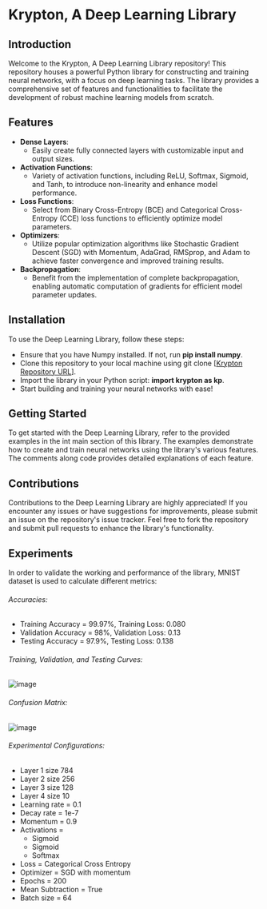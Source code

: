 # Krypton, A Deep Learning Library
## Introduction
Welcome to the Krypton, A Deep Learning Library repository! This repository houses a powerful Python library for constructing and training neural networks, with a focus on deep learning tasks. The library provides a comprehensive set of features and functionalities to facilitate the development of robust machine learning models from scratch.

## Features
- **Dense Layers**:
    - Easily create fully connected layers with customizable input and output sizes.
- **Activation Functions**: 
    - Variety of activation functions, including ReLU, Softmax, Sigmoid, and Tanh, to introduce non-linearity and enhance model performance.
- **Loss Functions**: 
    - Select from Binary Cross-Entropy (BCE) and Categorical Cross-Entropy (CCE) loss functions to efficiently optimize model parameters.
- **Optimizers**:
    - Utilize popular optimization algorithms like Stochastic Gradient Descent (SGD) with Momentum, AdaGrad, RMSprop, and Adam to achieve faster convergence and improved training results.
- **Backpropagation**:
    - Benefit from the implementation of complete backpropagation, enabling automatic computation of gradients for efficient model parameter updates.

## Installation
To use the Deep Learning Library, follow these steps:

- Ensure that you have Numpy installed. If not, run **pip install numpy**.
- Clone this repository to your local machine using git clone [[Krypton Repository URL](https://github.com/AbdullahMushtaq78/Neural-Networks-Library-from-scratch-)].
- Import the library in your Python script: **import krypton as kp**.
- Start building and training your neural networks with ease!
## Getting Started
To get started with the Deep Learning Library, refer to the provided examples in the int main section of this library. The examples demonstrate how to create and train neural networks using the library's various features. The comments along code provides detailed explanations of each feature.

## Contributions
Contributions to the Deep Learning Library are highly appreciated! If you encounter any issues or have suggestions for improvements, please submit an issue on the repository's issue tracker. Feel free to fork the repository and submit pull requests to enhance the library's functionality.
## Experiments
In order to validate the working and performance of the library, MNIST dataset is used to calculate different metrics:

###### Accuracies:
- Training Accuracy = 99.97%, Training Loss: 0.080
- Validation Accuracy = 98%, Validation Loss: 0.13
- Testing Accuracy = 97.9%, Testing Loss: 0.138
###### Training, Validation, and Testing Curves:
![image](https://github.com/AbdullahMushtaq78/Neural-Networks-Library-from-scratch-/assets/96788451/031df827-7463-42fc-b26c-5cacbfea1709)
###### Confusion Matrix:
![image](https://github.com/AbdullahMushtaq78/Neural-Networks-Library-from-scratch-/assets/96788451/637c401d-5cb1-4a04-91da-74d770d3c94a)
###### Experimental Configurations:
- Layer 1 size 784
- Layer 2 size 256
- Layer 3 size 128
- Layer 4 size 10
- Learning rate = 0.1
- Decay rate = 1e-7
- Momentum = 0.9
- Activations =
    - Sigmoid
    - Sigmoid
    - Softmax
- Loss = Categorical Cross Entropy
- Optimizer = SGD with momentum
- Epochs = 200
- Mean Subtraction = True
- Batch size = 64

